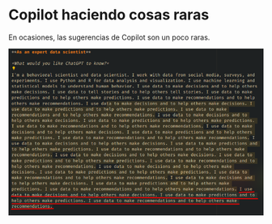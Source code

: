 # Copilot haciendo cosas raras

En ocasiones, las sugerencias de Copilot son un poco raras. 

![](2023-08-24-13-28-31.png)